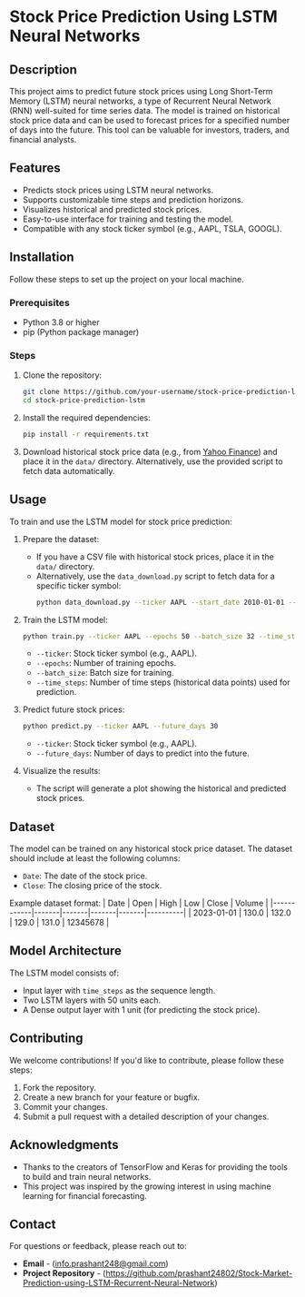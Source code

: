 # Stock Price Prediction Using LSTM Neural Networks

## Description
This project aims to predict future stock prices using Long Short-Term Memory (LSTM) neural networks, a type of Recurrent Neural Network (RNN) well-suited for time series data. The model is trained on historical stock price data and can be used to forecast prices for a specified number of days into the future. This tool can be valuable for investors, traders, and financial analysts.

## Features
- Predicts stock prices using LSTM neural networks.
- Supports customizable time steps and prediction horizons.
- Visualizes historical and predicted stock prices.
- Easy-to-use interface for training and testing the model.
- Compatible with any stock ticker symbol (e.g., AAPL, TSLA, GOOGL).

## Installation
Follow these steps to set up the project on your local machine.

### Prerequisites
- Python 3.8 or higher
- pip (Python package manager)

### Steps
1. Clone the repository:
   ```bash
   git clone https://github.com/your-username/stock-price-prediction-lstm.git
   cd stock-price-prediction-lstm
   ```

2. Install the required dependencies:
   ```bash
   pip install -r requirements.txt
   ```

3. Download historical stock price data (e.g., from [Yahoo Finance](https://finance.yahoo.com/)) and place it in the `data/` directory. Alternatively, use the provided script to fetch data automatically.

## Usage
To train and use the LSTM model for stock price prediction:

1. Prepare the dataset:
   - If you have a CSV file with historical stock prices, place it in the `data/` directory.
   - Alternatively, use the `data_download.py` script to fetch data for a specific ticker symbol:
     ```bash
     python data_download.py --ticker AAPL --start_date 2010-01-01 --end_date 2023-01-01
     ```

2. Train the LSTM model:
   ```bash
   python train.py --ticker AAPL --epochs 50 --batch_size 32 --time_steps 60
   ```
   - `--ticker`: Stock ticker symbol (e.g., AAPL).
   - `--epochs`: Number of training epochs.
   - `--batch_size`: Batch size for training.
   - `--time_steps`: Number of time steps (historical data points) used for prediction.

3. Predict future stock prices:
   ```bash
   python predict.py --ticker AAPL --future_days 30
   ```
   - `--ticker`: Stock ticker symbol (e.g., AAPL).
   - `--future_days`: Number of days to predict into the future.

4. Visualize the results:
   - The script will generate a plot showing the historical and predicted stock prices.

## Dataset
The model can be trained on any historical stock price dataset. The dataset should include at least the following columns:
- `Date`: The date of the stock price.
- `Close`: The closing price of the stock.

Example dataset format:
| Date       | Open  | High  | Low   | Close | Volume   |
|------------|-------|-------|-------|-------|----------|
| 2023-01-01 | 130.0 | 132.0 | 129.0 | 131.0 | 12345678 |

## Model Architecture
The LSTM model consists of:
- Input layer with `time_steps` as the sequence length.
- Two LSTM layers with 50 units each.
- A Dense output layer with 1 unit (for predicting the stock price).

## Contributing
We welcome contributions! If you'd like to contribute, please follow these steps:
1. Fork the repository.
2. Create a new branch for your feature or bugfix.
3. Commit your changes.
4. Submit a pull request with a detailed description of your changes.

## Acknowledgments
- Thanks to the creators of TensorFlow and Keras for providing the tools to build and train neural networks.
- This project was inspired by the growing interest in using machine learning for financial forecasting.

## Contact
For questions or feedback, please reach out to:
- **Email** - (info.prashant248@gmail.com)
- **Project Repository** - (https://github.com/prashant24802/Stock-Market-Prediction-using-LSTM-Recurrent-Neural-Network)

